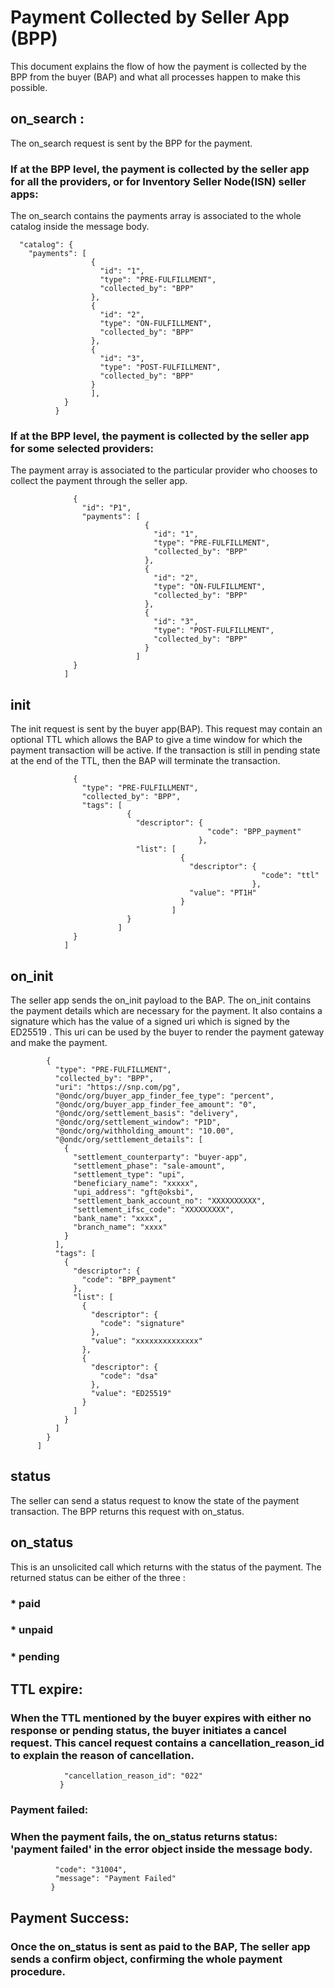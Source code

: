 # Payment Collected by Seller App (BPP)
This document explains the flow of how the payment is collected by the BPP from the buyer (BAP) and what all processes happen to make this possible. 

## on_search :
The on_search request is sent by the BPP for the payment.
### If at the BPP level, the payment is collected by the seller app for all the providers, or for Inventory Seller Node(ISN) seller apps:
The on_search contains the payments array is associated to the whole catalog inside the message body.
```"message": {
  "catalog": {
    "payments": [
                  {
                    "id": "1",
                    "type": "PRE-FULFILLMENT",
                    "collected_by": "BPP"
                  },
                  {
                    "id": "2",
                    "type": "ON-FULFILLMENT",
                    "collected_by": "BPP"
                  },
                  {
                    "id": "3",
                    "type": "POST-FULFILLMENT",
                    "collected_by": "BPP"
                  }
                  ],
            }
          }
```
### If at the BPP level, the payment is collected by the seller app for some selected providers:
The payment array is associated to the particular provider who chooses to collect the payment through the seller app. 
```"providers": [
              {
                "id": "P1",
                "payments": [
                              {
                                "id": "1",
                                "type": "PRE-FULFILLMENT",
                                "collected_by": "BPP"
                              },
                              {
                                "id": "2",
                                "type": "ON-FULFILLMENT",
                                "collected_by": "BPP"
                              },
                              {
                                "id": "3",
                                "type": "POST-FULFILLMENT",
                                "collected_by": "BPP"
                              }
                            ]
              }
            ]
```
## init
The init request is sent by the buyer app(BAP). This request may contain an optional TTL which allows the BAP to give a time window for which the payment transaction will be active. If the transaction is still in pending state at the end of the TTL, then the BAP will terminate the transaction.
```"payments": [
              {
                "type": "PRE-FULFILLMENT",
                "collected_by": "BPP",
                "tags": [
                          {
                            "descriptor": {
                                            "code": "BPP_payment"
                                          },
                            "list": [
                                      {
                                        "descriptor": {
                                                        "code": "ttl"
                                                      },
                                        "value": "PT1H"
                                      }
                                    ]
                          }
                        ]
              }
            ]
```
## on_init
The seller app sends the on_init payload to the BAP. The on_init contains the payment details which are necessary for the payment. It also contains a signature which has the value of a signed uri which is signed by the ED25519 . This uri can be used by the buyer to render the payment gateway and make the payment.
```"payments": [
        {
          "type": "PRE-FULFILLMENT",
          "collected_by": "BPP",
          "uri": "https://snp.com/pg",
          "@ondc/org/buyer_app_finder_fee_type": "percent",
          "@ondc/org/buyer_app_finder_fee_amount": "0",
          "@ondc/org/settlement_basis": "delivery",
          "@ondc/org/settlement_window": "P1D",
          "@ondc/org/withholding_amount": "10.00",
          "@ondc/org/settlement_details": [
            {
              "settlement_counterparty": "buyer-app",
              "settlement_phase": "sale-amount",
              "settlement_type": "upi",
              "beneficiary_name": "xxxxx",
              "upi_address": "gft@oksbi",
              "settlement_bank_account_no": "XXXXXXXXXX",
              "settlement_ifsc_code": "XXXXXXXXX",
              "bank_name": "xxxx",
              "branch_name": "xxxx"
            }
          ],
          "tags": [
            {
              "descriptor": {
                "code": "BPP_payment"
              },
              "list": [
                {
                  "descriptor": {
                    "code": "signature"
                  },
                  "value": "xxxxxxxxxxxxxx"
                },
                {
                  "descriptor": {
                    "code": "dsa"
                  },
                  "value": "ED25519"
                }
              ]
            }
          ]
        }
      ]
```
## status
The seller can send a status request to know the state of the payment transaction. The BPP returns this request with on_status.

## on_status 
This is an unsolicited call which returns with the status of the payment. The returned status can be either of the three : 
### * paid
### * unpaid
### * pending

## TTL expire: 
### When the TTL mentioned by the buyer expires with either no response or pending status, the buyer initiates a cancel request. This cancel request contains a cancellation_reason_id to explain the reason of cancellation.
 ```"message": {
             "cancellation_reason_id": "022"
            }
```
### Payment failed:
### When the payment fails, the on_status returns status: 'payment failed'  in the error object inside the message body.
```"error": {
          "code": "31004",
          "message": "Payment Failed"
         }
```
## Payment Success: 
### Once the on_status is sent as paid to the BAP, The seller app sends a confirm object, confirming the whole payment procedure.


